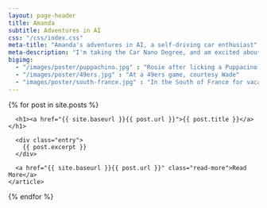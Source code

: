 ```yaml
---
layout: page-header
title: Amanda
subtitle: Adventures in AI
css: "/css/index.css"
meta-title: "Amanda's adventures in AI, a self-driving car enthusiast"
meta-description: "I'm taking the Car Nano Degree, and am excited about machine learning!"
bigimg:
  - "/images/poster/puppachino.jpg" : "Rosie after licking a Puppacino from Starbucks"
  - "/images/poster/49ers.jpg" : "At a 49ers game, courtesy Wade"
  - "images/poster/south-france.jpg" : "In the South of France for vacation, 2016"
---
```


<div class="posts">
  {% for post in site.posts %}
    <article class="post">

      <h1><a href="{{ site.baseurl }}{{ post.url }}">{{ post.title }}</a></h1>

      <div class="entry">
        {{ post.excerpt }}
      </div>

      <a href="{{ site.baseurl }}{{ post.url }}" class="read-more">Read More</a>
    </article>
  {% endfor %}
</div>

